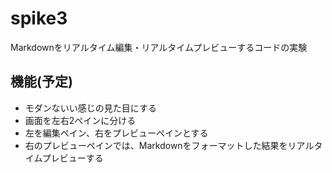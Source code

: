 spike3
======

Markdownをリアルタイム編集・リアルタイムプレビューするコードの実験

機能(予定)
----------

* モダンないい感じの見た目にする
* 画面を左右2ペインに分ける
* 左を編集ペイン、右をプレビューペインとする
* 右のプレビューペインでは、Markdownをフォーマットした結果をリアルタイムプレビューする
